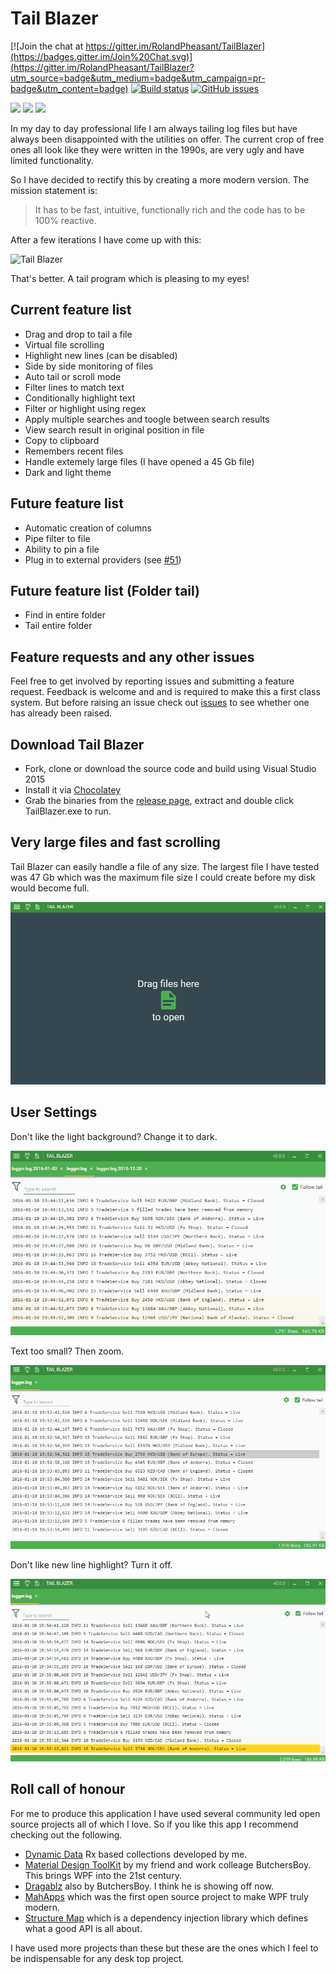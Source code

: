 # Tail Blazer

[![Join the chat at https://gitter.im/RolandPheasant/TailBlazer](https://badges.gitter.im/Join%20Chat.svg)](https://gitter.im/RolandPheasant/TailBlazer?utm_source=badge&utm_medium=badge&utm_campaign=pr-badge&utm_content=badge) [![Build status](https://ci.appveyor.com/api/projects/status/yot4rioy393j52eg?svg=true)](https://ci.appveyor.com/project/RolandPheasant/tailblazer) [![GitHub issues](https://img.shields.io/github/issues/RolandPheasant/TailBlazer.svg)](https://github.com/RolandPheasant/TailBlazer/issues) 

[![](https://img.shields.io/github/downloads/RolandPheasant/TailBlazer/total.svg)](https://github.com/RolandPheasant/TailBlazer/releases) [![](https://img.shields.io/chocolatey/dt/tailblazer.svg)](https://chocolatey.org/packages/tailblazer) [![](https://img.shields.io/chocolatey/v/tailblazer.svg)](https://chocolatey.org/packages/tailblazer)


In my day to day professional life I am always tailing log files but have always been disappointed with the utilities on offer. The current crop of free ones all look like they were written in the 1990s, are very ugly and have limited functionality.

So I have decided to rectify this by creating a more modern version.  The mission statement is:  

>It has to be fast, intuitive, functionally rich and the code has to be 100% reactive.

After a few iterations I have come up with this:  

![Tail Blazer](Images/Tailing.gif)

That's better. A tail program which is pleasing to my eyes!

## Current feature list

 - Drag and drop to tail a file
 - Virtual file scrolling
 - Highlight new lines (can be disabled)
 - Side by side monitoring of files
 - Auto tail or scroll mode
 - Filter lines to match text
 - Conditionally highlight text
 - Filter or highlight using regex
 - Apply multiple searches and toogle between search results
 - View search result in original position in file
 - Copy to clipboard
 - Remembers recent files
 - Handle extemely large files (I have opened a 45 Gb file)
 - Dark and light theme

## Future feature list

 - Automatic creation of columns
 - Pipe filter to file
 - Ability to pin a file
 - Plug in to external providers (see [#51](https://github.com/RolandPheasant/TailBlazer/issues/51))

## Future feature list (Folder tail)

 - Find in entire folder
 - Tail entire folder

## Feature requests and any other issues

Feel free to get involved by reporting issues and submitting a feature request. Feedback is welcome and and is required to make this a first class system. But before raising an issue check out [issues](https://github.com/RolandPheasant/TailBlazer/issues) to see whether one has already been raised.  

## Download Tail Blazer

 - Fork, clone or download the source code and build using Visual Studio 2015
 - Install it via [Chocolatey](https://chocolatey.org/packages/tailblazer)
 - Grab the binaries from the [release page](https://github.com/RolandPheasant/TailBlazer/releases), extract and double click TailBlazer.exe to run.

## Very large files and fast scrolling

Tail Blazer can easily handle a file of any size. The largest file I have tested was 47 Gb which was the maximum file size I could create before my disk would become full.

![Large File](Images/47GbFile.gif)

## User Settings

Don't like the light background? Change it to dark.

![Dark theme](Images/LightAndDarkTheme.gif)

Text too small? Then zoom.

![Zoom](Images/Zoom.gif)

Don't like new line highlight? Turn it off. 

![Zoom](Images/NoHighlight.gif)

## Roll call of honour

For me to produce this application I have used several community led open source projects all of which I love. So if you like this app I recommend checking out the following.

 - [Dynamic Data](https://gitter.im/RolandPheasant/DynamicData) Rx based collections developed by me.
 - [Material Design ToolKit](https://github.com/ButchersBoy/MaterialDesignInXamlToolkit) by my friend and work colleage ButchersBoy. This brings WPF into the 21st century.
 - [Dragablz](https://github.com/ButchersBoy/Dragablz)  also by ButchersBoy. I think he is showing off now.
 - [MahApps](https://github.com/MahApps/MahApps.Metro) which was the first open source project to make WPF truly modern.
 - [Structure Map](https://github.com/structuremap/structuremap) which is a dependency injection library which defines what a good API is all about.

I have used more projects than these but these are the ones which I feel to be indispensable for any desk top project.
